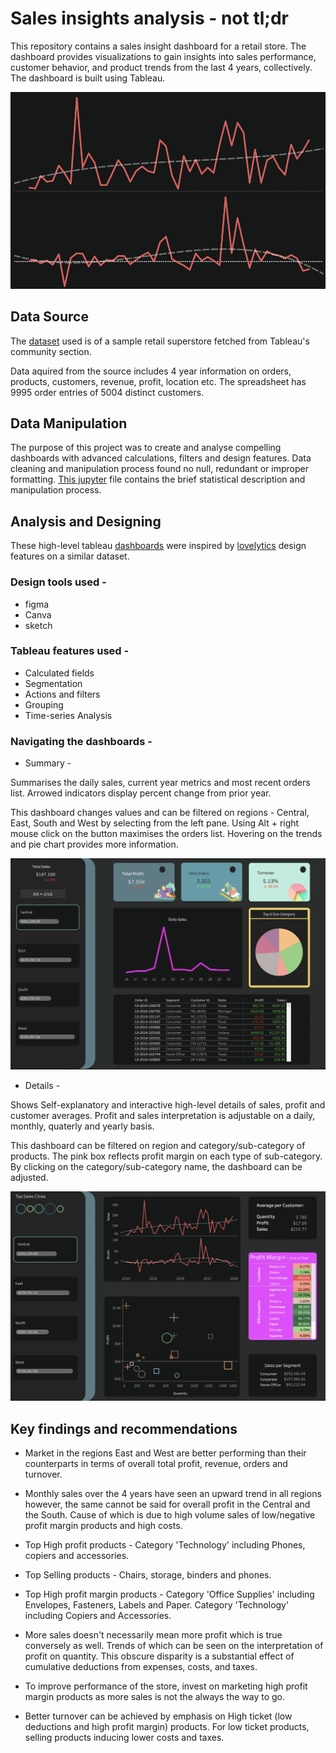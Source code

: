 # Sales insights analysis - not tl;dr 

This repository contains a sales insight dashboard for a retail store. The dashboard provides visualizations to gain insights into sales performance, customer behavior, and product trends from the last 4 years, collectively. The dashboard is built using Tableau. 

<p align="center">
  <img src="graphics/main.png">
</p>

## Data Source

The [dataset](https://community.tableau.com/s/question/0D54T00000CWeX8SAL/sample-superstore-sales-excelxls) used is of a sample retail superstore fetched from Tableau's community section.

Data aquired from the source includes 4 year information on orders, products, customers, revenue, profit, location etc. The spreadsheet has 9995 order entries of 5004 distinct customers. 

## Data Manipulation

The purpose of this project was to create and analyse compelling dashboards with advanced calculations, filters and design features. Data cleaning and manipulation process found no null, redundant or improper formatting. [This jupyter](Untitled.ipynb) file contains the brief statistical description and manipulation process.

## Analysis and Designing

These high-level tableau [dashboards](https://public.tableau.com/app/profile/suryansh.jamwal/viz/SalesinsightsDashboard/Dashboard1) were inspired by [lovelytics](https://www.youtube.com/watch?v=nkIy3ruOmZw) design features on a similar dataset. 

### Design tools used - 

* figma
* Canva
* sketch

### Tableau features used - 

* Calculated fields
* Segmentation
* Actions and filters
* Grouping
* Time-series Analysis

### Navigating the dashboards - 

* Summary - 

Summarises the daily sales, current year metrics and most recent orders list. Arrowed indicators display percent change from prior year.

This dashboard changes values and can be filtered on regions - Central, East, South and West by selecting from the left pane. Using Alt + right mouse click on the button maximises the orders list. Hovering on the trends and pie chart provides more information.

<p align="center">
  <img src="graphics/D1.png">
</p>

* Details - 

Shows Self-explanatory and interactive high-level details of sales, profit and customer averages. Profit and sales interpretation is adjustable on a daily, monthly, quaterly and yearly basis.

This dashboard can be filtered on region and category/sub-category of products. The pink box reflects profit margin on each type of sub-category. By clicking on the category/sub-category name, the dashboard can be adjusted.

<p align="center">
  <img src="graphics/D2.png">
</p>

## Key findings and recommendations

* Market in the regions East and West are better performing than their counterparts in terms of overall total profit, revenue, orders and turnover.

* Monthly sales over the 4 years have seen an upward trend in all regions however, the same cannot be said for overall profit in the Central and the South. Cause of which is due to high volume sales of low/negative profit margin products and high costs.

* Top High profit products - Category 'Technology' including Phones, copiers and accessories.

* Top Selling products - Chairs, storage, binders and phones.

* Top High profit margin products - Category 'Office Supplies' including Envelopes, Fasteners, Labels and Paper. Category 'Technology' including Copiers and Accessories.

* More sales doesn't necessarily mean more profit which is true conversely as well. Trends of which can be seen on the interpretation of profit on quantity. This obscure disparity is a substantial effect of cumulative deductions from expenses, costs, and taxes.

* To improve performance of the store, invest on marketing high profit margin products as more sales is not the always the way to go. 

* Better turnover can be achieved by emphasis on High ticket (low deductions and high profit margin) products. For low ticket products, selling products inducing lower costs and taxes.


















